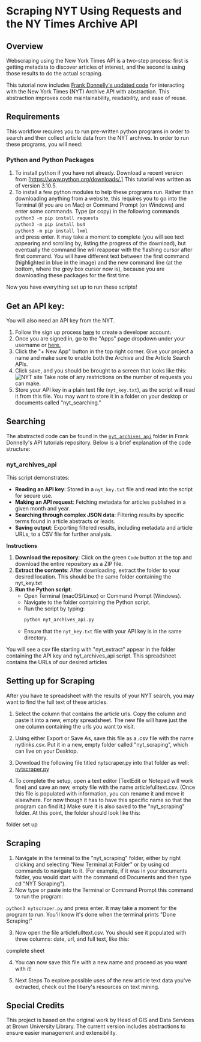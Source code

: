 # Scraping NYT Using Requests and the NY Times Archive API

## Overview

Webscraping using the New York Times API is a two-step process: first is getting metadata to discover articles of interest, and the second is using those results to do the actual scraping. 

This tutorial now includes [Frank Donnelly's updated code](https://github.com/Brown-University-Library/geodata_api_tutorials/tree/main/nytimes) for interacting with the New York Times 
(NYT) Archive API with abstraction. This abstraction improves code maintainability, readability, and ease of reuse.

## Requirements
This workflow requires you to run pre-written python programs in order to search and then collect article data from the NYT archives. In order to run these programs, you will need:

### Python and Python Packages
1. To install python if you have not already. Download a recent version from [https://www.python.org/downloads/.] This tutorial was written as of version 3.10.5.
2. To install a few python modules to help these programs run. Rather than downloading anything from a website, this requires you to go into the Terminal (if you are on Mac) or Command Prompt (on Windows) and enter some commands. 
Type (or copy) in the following commands \
`python3 -m pip install requests` \
`python3 -m pip install bs4` \
`python3 -m pip install lxml` \
and press enter.
It may take a moment to complete (you will see text appearing and scrolling by, listing the progress of the download), but eventually the command line will reappear with the flashing cursor after first command. You will have different text between the first command (highlighted in blue in the image) and the new command line (at the bottom, where the grey box cursor now is), because you are downloading these packages for the first time.

Now you have everything set up to run these scripts!


## Get an API key:
You will also need an API key from the NYT. 
1. Follow the sign up process [here](https://developer.nytimes.com/) to create a developer account.
2. Once you are signed in, go to the "Apps" page dropdown under your username or [here.](https://developer.nytimes.com/my-apps) 
3. Click the "+ New App" button in the top right corner. Give your project a name and make sure to enable both the Archive and the Article Search APIs.
4. Click save, and you should be brought to a screen that looks like this: 
    ![NYT site](Images/NYT/nytsite.png)
 Take note of any restrictions on the number of requests you can make.
5. Store your API key in a plain text file (`nyt_key.txt`), as the script will read it from this file. You may want to store it in a folder on your desktop or documents called "nyt_searching." 
    
## Searching

The abstracted code can be found in the [`nyt_archives_api`](https://github.com/Brown-University-Library/geodata_api_tutorials/tree/main/nytimes) folder in Frank Donnelly's API tutorials repository. Below is a brief explanation of the code structure:

### nyt_archives_api

This script demonstrates:

- **Reading an API key**: Stored in a `nyt_key.txt` file and read into the script for secure use.
- **Making an API request**: Fetching metadata for articles published in a given month and year.
- **Searching through complex JSON data**: Filtering results by specific terms found in article abstracts or leads.
- **Saving output**: Exporting filtered results, including metadata and article URLs, to a CSV file for further analysis.

**Instructions**

1. **Download the repository**: Click on the green `Code` button at the top and download the entire repository as a ZIP file.
2. **Extract the contents**: After downloading, extract the folder to your desired location. This should be the same folder containing the nyt_key.txt
3. **Run the Python script**: 
    - Open Terminal (macOS/Linux) or Command Prompt (Windows).
    - Navigate to the folder containing the Python script.
    - Run the script by typing:
      ```bash
      python nyt_archives_api.py
      ```
    - Ensure that the `nyt_key.txt` file with your API key is in the same directory.
      
  You will see a csv file starting with "nyt_extract" appear in the folder containing the API key and nyt_archives_api script. This spreadsheet contains the URLs of our desired articles
  
## Setting up for Scraping
After you have te spreadsheet with the results of your NYT search, you may want to find the full text of these articles.

1. Select the column that contains the article urls. Copy the column and paste it into a new, empty spreadsheet. The new file will have just the one column containing the urls you want to visit. 

2. Using either Export or Save As, save this file as a .csv file with the name nytlinks.csv. Put it in a new, empty folder called "nyt_scraping", which can live on your Desktop.

3. Download the following file titled nytscraper.py into that folder as well: [nytscraper.py](Code/nytscraper.py) 

4. To complete the setup, open a text editor (TextEdit or Notepad will work fine) and save an new, empty file with the name articlefulltext.csv. (Once this file is populated with information, you can rename it and move it elsewhere. For now though it has to have this specific name so that the program can find it.) Make sure it is also saved to the "nyt_scraping" folder. At this point, the folder should look like this:

folder set up

## Scraping
1. Navigate in the terminal to the "nyt_scraping" folder, either by right clicking and selecting "New Terminal at Folder" or by using cd commands to navigate to it. (For example, if it was in your documents folder, you would start with the command cd Documents and then type cd "NYT Scraping").
2. Now type or paste into the Terminal or Command Prompt this command to run the program:

`python3 nytscraper.py`
and press enter. It may take a moment for the program to run. You'll know it's done when the terminal prints "Done Scraping!"

3. Now open the file articlefulltext.csv. You should see it populated with three columns: date, url, and full text, like this:

complete sheet

4. You can now save this file with a new name and proceed as you want with it!

5. Next Steps
To explore possible uses of the new article text data you've extracted, check out the libary's resources on text mining.

## Special Credits

This project is based on the original work by Head of GIS and Data Services at Brown University Library. The current version includes abstractions to ensure easier management and extensibility.
